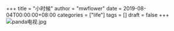 +++
title = "小时候"
author = "mwflower"
date = 2019-08-04T00:00:00+08:00
categories = ["life"]
tags = []
draft = false
+++
![panda电视.jpg][1]


  [1]: /self/img/2019/08/1567501042.jpg

